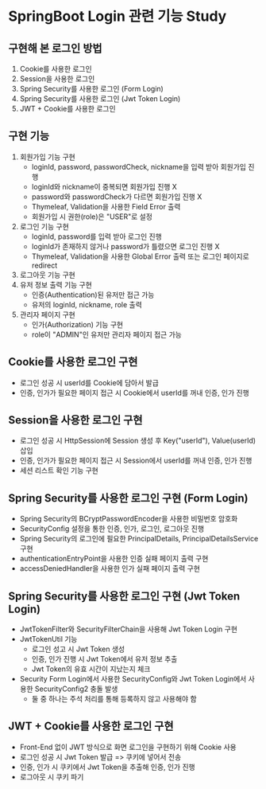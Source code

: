 # SpringBoot Login 관련 기능 Study

## 구현해 본 로그인 방법

1. Cookie를 사용한 로그인
2. Session을 사용한 로그인
3. Spring Security를 사용한 로그인 (Form Login)
4. Spring Security를 사용한 로그인 (Jwt Token Login)
5. JWT + Cookie를 사용한 로그인

## 구현 기능

1. 회원가입 기능 구현
   - loginId, password, passwordCheck, nickname을 입력 받아 회원가입 진행
   - loginId와 nickname이 중복되면 회원가입 진행 X
   - password와 passwordCheck가 다르면 회원가입 진행 X
   - Thymeleaf, Validation을 사용한 Field Error 출력
   - 회원가입 시 권한(role)은 "USER"로 설정
2. 로그인 기능 구현
   - loginId, password를 입력 받아 로그인 진행
   - loginId가 존재하지 않거나 password가 틀렸으면 로그인 진행 X
   - Thymeleaf, Validation을 사용한 Global Error 출력 또는 로그인 페이지로 redirect
3. 로그아웃 기능 구현
4. 유저 정보 출력 기능 구현
   - 인증(Authentication)된 유저만 접근 가능
   - 유저의 loginId, nickname, role 출력
5. 관리자 페이지 구현
   - 인가(Authorization) 기능 구현
   - role이 "ADMIN"인 유저만 관리자 페이지 접근 가능

## Cookie를 사용한 로그인 구현

- 로그인 성공 시 userId를 Cookie에 담아서 발급
- 인증, 인가가 필요한 페이지 접근 시 Cookie에서 userId를 꺼내 인증, 인가 진행

## Session을 사용한 로그인 구현

- 로그인 성공 시 HttpSession에 Session 생성 후 Key("userId"), Value(userId) 삽입
- 인증, 인가가 필요한 페이지 접근 시 Session에서 userId를 꺼내 인증, 인가 진행
- 세션 리스트 확인 기능 구현

## Spring Security를 사용한 로그인 구현 (Form Login)

- Spring Security의 BCryptPasswordEncoder을 사용한 비밀번호 암호화
- SecurityConfig 설정을 통한 인증, 인가, 로그인, 로그아웃 진행
- Spring Security의 로그인에 필요한 PrincipalDetails, PrincipalDetailsService 구현
- authenticationEntryPoint을 사용한 인증 실패 페이지 출력 구현
- accessDeniedHandler을 사용한 인가 실패 페이지 출력 구현

## Spring Security를 사용한 로그인 구현 (Jwt Token Login)

- JwtTokenFilter와 SecurityFilterChain을 사용해 Jwt Token Login 구현
- JwtTokenUtil 기능
  - 로그인 성고 시 Jwt Token 생성
  - 인증, 인가 진행 시 Jwt Token에서 유저 정보 추출
  - Jwt Token의 유효 시간이 지났는지 체크
- Security Form Login에서 사용한 SecurityConfig와 Jwt Token Login에서 사용한 SecurityConfig2 충돌 발생
  - 둘 중 하나는 주석 처리를 통해 등록하지 않고 사용해야 함

## JWT + Cookie를 사용한 로그인 구현

- Front-End 없이 JWT 방식으로 화면 로그인을 구현하기 위해 Cookie 사용
- 로그인 성공 시 Jwt Token 발급 => 쿠키에 넣어서 전송
- 인증, 인가 시 쿠키에서 Jwt Token을 추출해 인증, 인가 진행
- 로그아웃 시 쿠키 파기